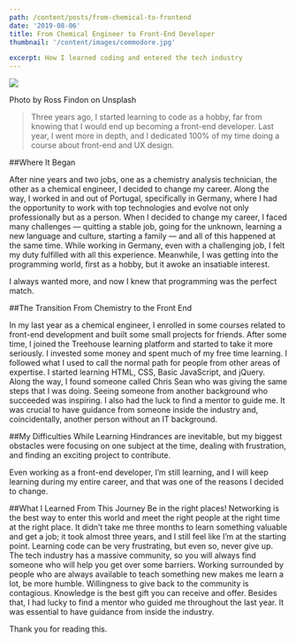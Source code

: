 ```yaml
---
path: /content/posts/from-chemical-to-frontend
date: '2019-08-06'
title: From Chemical Engineer to Front-End Developer
thumbnail: '/content/images/commodore.jpg'

excerpt: How I learned coding and entered the tech industry
---
```


![](./change.jpg)

Photo by Ross Findon on Unsplash

> Three years ago, I started learning to code as a hobby, far from knowing that
> I would end up becoming a front-end developer. Last year, I went more in
> depth, and I dedicated 100% of my time doing a course about front-end and UX
> design.

##Where It Began

After nine years and two jobs, one as a chemistry analysis technician, the other
as a chemical engineer, I decided to change my career. Along the way, I worked
in and out of Portugal, specifically in Germany, where I had the opportunity to
work with top technologies and evolve not only professionally but as a person.
When I decided to change my career, I faced many challenges — quitting a stable
job, going for the unknown, learning a new language and culture, starting a
family — and all of this happened at the same time. While working in Germany,
even with a challenging job, I felt my duty fulfilled with all this experience.
Meanwhile, I was getting into the programming world, first as a hobby, but it
awoke an insatiable interest.

I always wanted more, and now I knew that programming was the perfect match.

##The Transition From Chemistry to the Front End

In my last year as a chemical engineer, I enrolled in some courses related to
front-end development and built some small projects for friends. After some
time, I joined the Treehouse learning platform and started to take it more
seriously. I invested some money and spent much of my free time learning. I
followed what I used to call the normal path for people from other areas of
expertise. I started learning HTML, CSS, Basic JavaScript, and jQuery. Along the
way, I found someone called Chris Sean who was giving the same steps that I was
doing. Seeing someone from another background who succeeded was inspiring. I
also had the luck to find a mentor to guide me. It was crucial to have guidance
from someone inside the industry and, coincidentally, another person without an
IT background.

##My Difficulties While Learning Hindrances are inevitable, but my biggest
obstacles were focusing on one subject at the time, dealing with frustration,
and finding an exciting project to contribute.

Even working as a front-end developer, I’m still learning, and I will keep
learning during my entire career, and that was one of the reasons I decided to
change.

##What I Learned From This Journey Be in the right places! Networking is the
best way to enter this world and meet the right people at the right time at the
right place. It didn’t take me three months to learn something valuable and get
a job; it took almost three years, and I still feel like I’m at the starting
point. Learning code can be very frustrating, but even so, never give up. The
tech industry has a massive community, so you will always find someone who will
help you get over some barriers. Working surrounded by people who are always
available to teach something new makes me learn a lot, be more humble.
Willingness to give back to the community is contagious. Knowledge is the best
gift you can receive and offer. Besides that, I had lucky to find a mentor who
guided me throughout the last year. It was essential to have guidance from
inside the industry.

Thank you for reading this.
